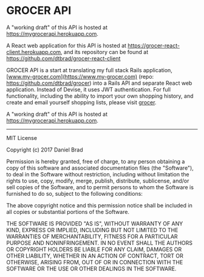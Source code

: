 # GROCER API

A "working draft" of this API is hosted at <https://mygrocerapi.herokuapp.com>.

A React web application for this API is hosted at <https://grocer-react-client.herokuapp.com>, and its repository can be found at <https://github.com/dtbrad/grocer-react-client>

GROCER API is a start at translating my full stack Rails application, [www.my-grocer.com](https://www.my-grocer.com) (repo: <https://github.com/dtbrad/grocer>) into a Rails API and separate React web application. Instead of Devise, it uses JWT authentication. For full functionality, including the ability to import your own shopping history, and create and email yourself shopping lists, please visit [grocer](https://www.my-grocer.com).

A "working draft" of this API is hosted at <https://mygrocerapi.herokuapp.com>.

---
MIT License

Copyright (c) 2017 Daniel Brad

Permission is hereby granted, free of charge, to any person obtaining a copy of this software and associated documentation files (the "Software"), to deal in the Software without restriction, including without limitation the rights to use, copy, modify, merge, publish, distribute, sublicense, and/or sell copies of the Software, and to permit persons to whom the Software is furnished to do so, subject to the following conditions:

The above copyright notice and this permission notice shall be included in all copies or substantial portions of the Software.

THE SOFTWARE IS PROVIDED "AS IS", WITHOUT WARRANTY OF ANY KIND, EXPRESS OR IMPLIED, INCLUDING BUT NOT LIMITED TO THE WARRANTIES OF MERCHANTABILITY, FITNESS FOR A PARTICULAR PURPOSE AND NONINFRINGEMENT. IN NO EVENT SHALL THE AUTHORS OR COPYRIGHT HOLDERS BE LIABLE FOR ANY CLAIM, DAMAGES OR OTHER LIABILITY, WHETHER IN AN ACTION OF CONTRACT, TORT OR OTHERWISE, ARISING FROM, OUT OF OR IN CONNECTION WITH THE SOFTWARE OR THE USE OR OTHER DEALINGS IN THE SOFTWARE.
